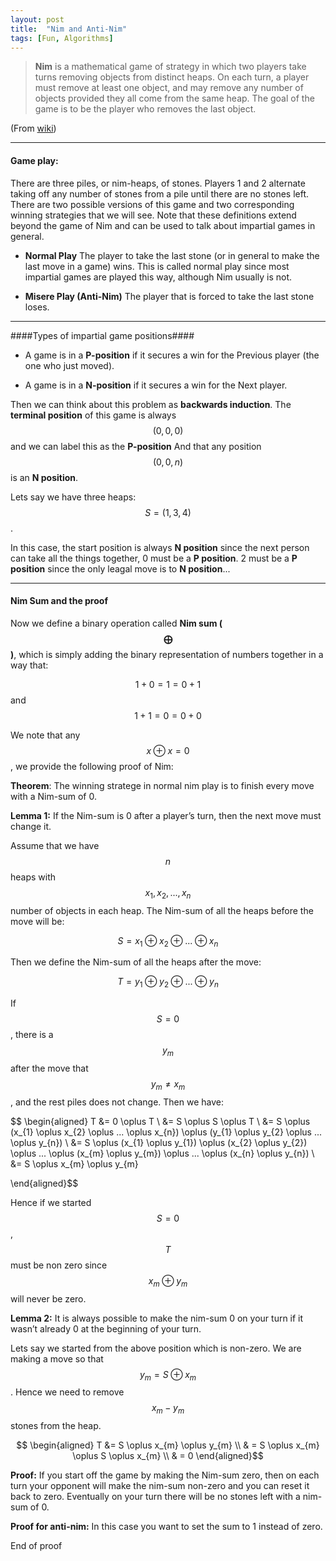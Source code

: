 ```yaml
---
layout: post
title:  "Nim and Anti-Nim"
tags: [Fun, Algorithms]
---
```


> **Nim** is a mathematical game of strategy 
in which two players take turns removing 
objects from distinct heaps. On each turn, 
a player must remove at least one object, 
and may remove any number of objects provided 
they all come from the same heap. The goal of 
the game is to be the player who removes the 
last object.

(From [wiki](https://en.wikipedia.org/wiki/Nim))

---

#### Game play: ####

There are three piles, or nim-heaps, of stones. Players 1 and 2 alternate
taking off any number of stones from a pile until there are no stones left.
There are two possible versions of this game and two corresponding winning
strategies that we will see. Note that these definitions extend beyond the
game of Nim and can be used to talk about impartial games in general.

* **Normal Play** The player to take the last stone (or in general to make
the last move in a game) wins. This is called normal play since most
impartial games are played this way, although Nim usually is not.

* **Misere Play (Anti-Nim)** The player that is forced to take the last stone loses.

---

####Types of impartial game positions####

* A game is in a **P-position** if it secures a win for the Previous player
(the one who just moved).

* A game is in a **N-position** if it secures a win for the Next player.

Then we can think about this problem as **backwards induction**. The **terminal position**
of this game is always $$(0, 0, 0)$$ and we can label this as the **P-position**
And that any position $$(0, 0, n)$$ is an **N position**.

Lets say we have three heaps: $$S = (1, 3, 4)$$. 

In this case, the start position is always **N position** since the next person 
can take all the things together, 0 must be a **P position**. 2 must be a **P position**
since the only leagal move is to **N position**...

---

#### Nim Sum and the proof ####

Now we define a binary operation called **Nim sum ($$\bigoplus$$)**, which is simply adding 
the binary representation of numbers together in a way that:

$$ 1+0=1=0+1$$ and $$ 1+ 1=0=0+0$$

We note that any $$x \oplus x =0$$, we provide the following proof of Nim:

**Theorem**: The winning stratege in normal nim play is to finish every move 
with a Nim-sum of 0.

**Lemma 1:** If the Nim-sum is 0 after a player’s turn, then the next move
must change it.

Assume that we have $$n$$ heaps with $$x_{1}, x_{2}, ...,x_{n}$$ number of objects in each heap.
The Nim-sum of all the heaps before the move will be:

$$S = x_{1} \oplus x_{2} \oplus ... \oplus x_{n}$$

Then we define the Nim-sum of all the heaps after the move:

$$T = y_{1} \oplus y_{2} \oplus ... \oplus y_{n}$$

If $$S =0$$, there is a $$y_{m}$$ after the move that $$y_{m} \neq x_{m}$$,
and the rest piles does not change. Then we have:

$$ \begin{aligned} 
T &= 0 \oplus T \\
&= S \oplus S \oplus T \\
&= S \oplus (x_{1} \oplus x_{2} \oplus ... \oplus x_{n}) \oplus (y_{1} \oplus y_{2} \oplus ... \oplus y_{n}) \\
&= S \oplus (x_{1} \oplus y_{1}) \oplus (x_{2} \oplus y_{2}) \oplus ... \oplus (x_{m} \oplus y_{m}) \oplus ... \oplus (x_{n} \oplus y_{n}) \\ 
&= S \oplus x_{m} \oplus y_{m}

\end{aligned}$$

Hence if we started $$S = 0$$, $$T$$ must be non zero since $$x_{m} \oplus y_{m}$$ will never be zero.

**Lemma 2:** It is always possible to make the nim-sum 0 on your turn if
it wasn’t already 0 at the beginning of your turn.

Lets say we started from the above position which is non-zero. We are making a move 
so that $$y_{m} = S \oplus x_{m} $$. Hence we need to remove $$x_{m} - y_{m}$$ stones 
from the heap.

$$ \begin{aligned} 
T &= S \oplus x_{m} \oplus y_{m} \\ 
& = S \oplus x_{m} \oplus S \oplus x_{m} \\
& = 0
\end{aligned}$$

**Proof:** If you start off the game by making the Nim-sum zero, then 
on each turn your opponent will make the nim-sum non-zero and you can
reset it back to zero. Eventually on your turn there will be no stones
left with a nim-sum of 0. 

**Proof for anti-nim:** In this case you want to set the sum to 1 instead of
zero.

End of proof